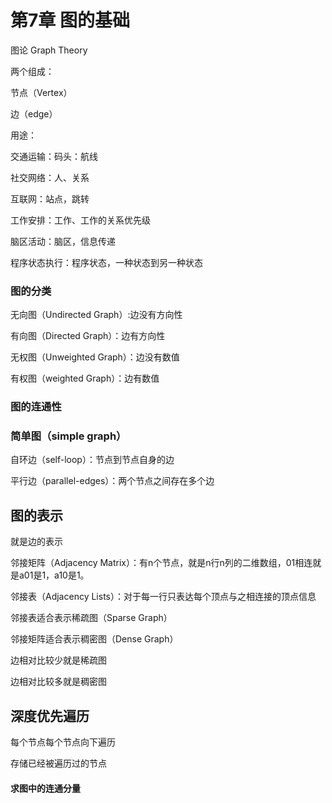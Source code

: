 # 第7章 图的基础

图论 Graph Theory

两个组成：

节点（Vertex）

边（edge）

用途：

交通运输：码头：航线

社交网络：人、关系

互联网：站点，跳转

工作安排：工作、工作的关系优先级

脑区活动：脑区，信息传递

程序状态执行：程序状态，一种状态到另一种状态

### 图的分类

无向图（Undirected Graph）:边没有方向性

有向图（Directed Graph）：边有方向性



无权图（Unweighted Graph）：边没有数值

有权图（weighted Graph）：边有数值



### 图的连通性



### 简单图（simple graph）

自环边（self-loop）：节点到节点自身的边

平行边（parallel-edges）：两个节点之间存在多个边



## 图的表示

就是边的表示

邻接矩阵（Adjacency Matrix）：有n个节点，就是n行n列的二维数组，01相连就是a01是1，a10是1。

邻接表（Adjacency Lists）：对于每一行只表达每个顶点与之相连接的顶点信息



邻接表适合表示稀疏图（Sparse Graph）

邻接矩阵适合表示稠密图（Dense Graph）

边相对比较少就是稀疏图

边相对比较多就是稠密图



## 深度优先遍历

每个节点每个节点向下遍历

存储已经被遍历过的节点

#### 求图中的连通分量

